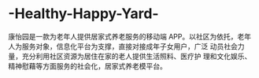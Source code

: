 # -Healthy-Happy-Yard-
康怡园是一款为老年人提供居家式养老服务的移动端 APP。以社区为依托，老年人为服务对象，信息化平台为支撑，直接对接成年子女用户，广泛 动员社会力量，充分利用社区资源为居住在家的老人提供生活照料、医疗护 理和文化娱乐、精神慰藉等方面服务的社会化，居家式养老模平台。
